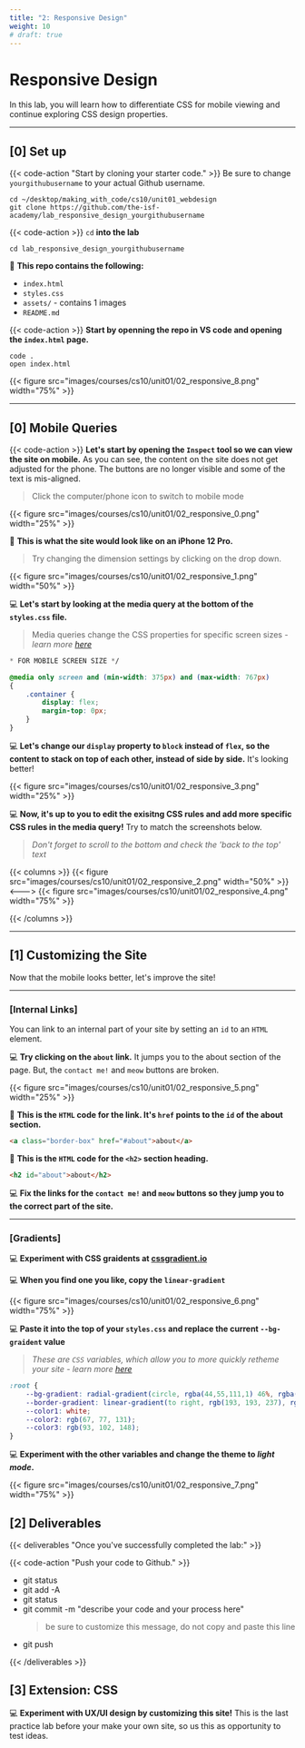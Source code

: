 ```yaml
---
title: "2: Responsive Design"
weight: 10
# draft: true
---
```




# Responsive Design 

In this lab, you will learn how to differentiate CSS for mobile viewing and continue exploring CSS design properties. 

---

## [0] Set up



{{< code-action "Start by cloning your starter code." >}} Be sure to change `yourgithubusername` to your actual Github username.
```shell
cd ~/desktop/making_with_code/cs10/unit01_webdesign
git clone https://github.com/the-isf-academy/lab_responsive_design_yourgithubusername
```

{{< code-action >}} `cd` **into the lab**
```shell
cd lab_responsive_design_yourgithubusername
```

📄 **This repo contains the following:**
- `index.html`
- `styles.css`
- `assets/` - contains 1 images
- `README.md`

{{< code-action >}} **Start by openning the repo in VS code and opening the `index.html` page.**
```shell
code .
open index.html
```

{{< figure src="images/courses/cs10/unit01/02_responsive_8.png" width="75%" >}}


---

## [0] Mobile Queries

{{< code-action >}} **Let's start by opening the `Inspect` tool so we can view the site on mobile.** As you can see, the content on the site does not get adjusted for the phone. The buttons are no longer visible and some of the text is mis-aligned. 
> Click the computer/phone icon to switch to mobile mode

{{< figure src="images/courses/cs10/unit01/02_responsive_0.png" width="25%" >}}

👀 **This is what the site would look like on an iPhone 12 Pro.** 
> Try changing the dimension settings by clicking on the drop down.

{{< figure src="images/courses/cs10/unit01/02_responsive_1.png" width="50%" >}}

💻 **Let's start by looking at the media query at the bottom of the `styles.css` file.** 
> Media queries change the CSS properties for specific screen sizes - *learn more [here](https://developer.mozilla.org/en-US/docs/Web/CSS/CSS_media_queries/Using_media_queries)*

```css
* FOR MOBILE SCREEN SIZE */

@media only screen and (min-width: 375px) and (max-width: 767px)
{
    .container {
        display: flex;
        margin-top: 0px;
    }
}
```

💻 **Let's change our `display` property to `block` instead of `flex`, so the content to stack on top of each other, instead of side by side.** It's looking better!

{{< figure src="images/courses/cs10/unit01/02_responsive_3.png" width="25%" >}}


💻 **Now, it's up to you to edit the exisitng CSS rules and add more specific CSS rules in the media query!** Try to match the screenshots below. 
> *Don't forget to scroll to the bottom and check the 'back to the top' text*

{{< columns >}}
{{< figure src="images/courses/cs10/unit01/02_responsive_2.png" width="50%" >}}
<--->
{{< figure src="images/courses/cs10/unit01/02_responsive_4.png" width="75%" >}}

{{< /columns >}}


---

## [1] Customizing the Site

Now that the mobile looks better, let's improve the site!

---

### [Internal Links]

You can link to an internal part of your site by setting an `id` to an `HTML` element. 

💻 **Try clicking on the `about` link.** It jumps you to the about section of the page. But, the `contact me!` and `meow` buttons are broken. 

{{< figure src="images/courses/cs10/unit01/02_responsive_5.png" width="25%" >}}

📖 **This is the `HTML` code for the link. It's `href` points to the `id` of the about section.**

```html
<a class="border-box" href="#about">about</a>
```

📖 **This is the `HTML` code for the `<h2>` section heading.**

```html
<h2 id="about">about</h2>
```

💻 **Fix the links for the `contact me!` and `meow` buttons so they jump you to the correct part of the site.**

---

### [Gradients]

💻 **Experiment with CSS graidents at [cssgradient.io](https://cssgradient.io/)**


💻 **When you find one you like, copy the `linear-gradient`**

{{< figure src="images/courses/cs10/unit01/02_responsive_6.png" width="75%" >}}

💻 **Paste it into the top of your `styles.css` and replace the current `--bg-graident` value**
> *These are `CSS` variables, which allow you to more quickly retheme your site - learn more [here](https://developer.mozilla.org/en-US/docs/Web/CSS/Using_CSS_custom_properties)*
```css
:root {
    --bg-gradient: radial-gradient(circle, rgba(44,55,111,1) 46%, rgba(87,26,70,1) 100%);
    --border-gradient: linear-gradient(to right, rgb(193, 193, 237), rgb(234, 193, 255)) 1;
    --color1: white;
    --color2: rgb(67, 77, 131);
    --color3: rgb(93, 102, 148);
}
```

💻 **Experiment with the other variables and change the theme to *light mode*.**

{{< figure src="images/courses/cs10/unit01/02_responsive_7.png" width="75%" >}}




## [2] Deliverables

{{< deliverables "Once you've successfully completed the lab:" >}}  


{{< code-action "Push your code to Github." >}}
- git status
- git add -A
- git status
- git commit -m "describe your code and your process here"
  > be sure to customize this message, do not copy and paste this line
- git push

{{< /deliverables >}}



## [3] Extension: CSS  

💻 **Experiment with UX/UI design by customizing this site!** This is the last practice lab before your make your own site, so us this as opportunity to test ideas. 

